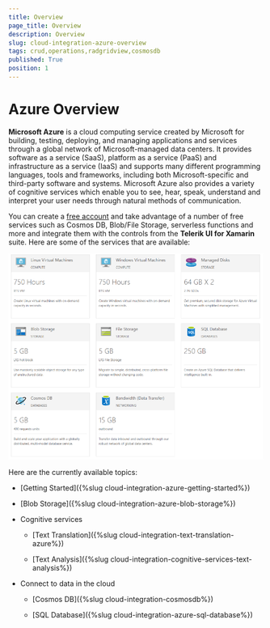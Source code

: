 ```yaml
---
title: Overview
page_title: Overview
description: Overview
slug: cloud-integration-azure-overview
tags: crud,operations,radgridview,cosmosdb
published: True
position: 1
---
```


# Azure Overview

**Microsoft Azure** is a cloud computing service created by Microsoft for building, testing, deploying, and managing applications and services through a global network of Microsoft-managed data centers. It provides software as a service (SaaS), platform as a service (PaaS) and infrastructure as a service (IaaS) and supports many different programming languages, tools and frameworks, including both Microsoft-specific and third-party software and systems. Microsoft Azure also provides a variety of cognitive services which enable you to see, hear, speak, understand and interpret your user needs through natural methods of communication.

You can create a [free account](https://azure.microsoft.com/en-us/free/) and take advantage of a number of free services such as Cosmos DB, Blob/File Storage, serverless functions and more and integrate them with the controls from the **Telerik UI for Xamarin** suite. Here are some of the services that are available:

![Azure Free Services](images/azure-free-services.png)

Here are the currently available topics:

* [Getting Started]({%slug cloud-integration-azure-getting-started%})

* [Blob Storage]({%slug cloud-integration-azure-blob-storage%})

* Cognitive services

    * [Text Translation]({%slug cloud-integration-text-translation-azure%})

    * [Text Analysis]({%slug cloud-integration-cognitive-services-text-analysis%})

* Connect to data in the cloud

    * [Cosmos DB]({%slug cloud-integration-cosmosdb%})

    * [SQL Database]({%slug cloud-integration-azure-sql-database%})